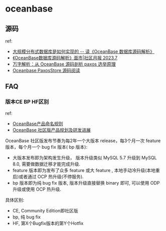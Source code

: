 # oceanbase

## 源码
ref:
- [大规模分布式数据库是如何实现的 -- 读《OceanBase 数据库源码解析》](https://zhuanlan.zhihu.com/p/655202941)
- [《OceanBase数据库源码解析》面市|社区月报 2023.7](https://open.oceanbase.com/blog/5071467520)
- [万字解析：从 OceanBase 源码剖析 paxos 选举原理](https://zhuanlan.zhihu.com/p/630468476)
- [Oceanbase PaxosStore 源码阅读](https://zhuanlan.zhihu.com/p/395197545)

## FAQ
### 版本CE BP HF区别
ref:
- [OceanBase产品命名规则](https://www.modb.pro/db/1697053342350528512)
- [OceanBase 社区版产品规划及研发进展](https://www.modb.pro/db/1691809021846179840)

OceanBase 社区版发布节奏为每2年一个大版本 release，每3个月一次 feature 版本，每个月一个 bug fix 版本( bp 版本):
- 大版本发布即为架构发生升级， 版本升级类似 MySQL 5.7 升级到 MySQL 8.0, 需要做数据迁移才能完成升级.
- feature 版本即为发布了众多 feature 或大 feature , 本地手动冷升级(本地重启)或者通过 OCP 热升级(不停服务).
- bp 版本即为纯 bug fix 版本, 版本升级直接替换 binary 即可, 可以使用 ODP 升级或使用 OCP 热升级.

具体区别:
- CE, Community Edition即社区版
- bp, 纯 bug fix
- HF, 第X个Bugfix版本的第Y个Hotfix